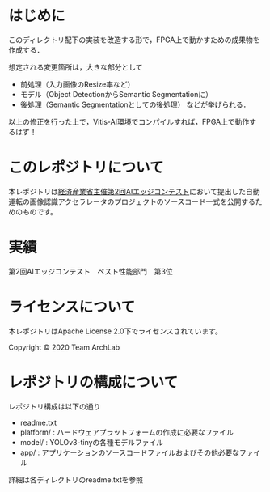 # はじめに
このディレクトリ配下の実装を改造する形で，FPGA上で動かすための成果物を作成する．

想定される変更箇所は，大きな部分として
* 前処理（入力画像のResize率など）
* モデル（Object DetectionからSemantic Segmentationに）
* 後処理（Semantic Segmentationとしての後処理）
などが挙げられる．

以上の修正を行った上で，Vitis-AI環境でコンパイルすれば，FPGA上で動作するはず！

# このレポジトリについて
本レポジトリは[経済産業省主催第2回AIエッジコンテスト](https://signate.jp/competitions/191)において提出した自動運転の画像認識アクセラレータのプロジェクトのソースコード一式を公開するためのものです。

# 実績
第2回AIエッジコンテスト　ベスト性能部門　第3位

# ライセンスについて
本レポジトリはApache License 2.0下でライセンスされています。

Copyright ©︎ 2020 Team ArchLab

# レポジトリの構成について

レポジトリ構成は以下の通り

- readme.txt
- platform/        : ハードウェアプラットフォームの作成に必要なファイル
- model/           : YOLOv3-tinyの各種モデルファイル
- app/             : アプリケーションのソースコードファイルおよびその他必要なファイル

詳細は各ディレクトリのreadme.txtを参照
